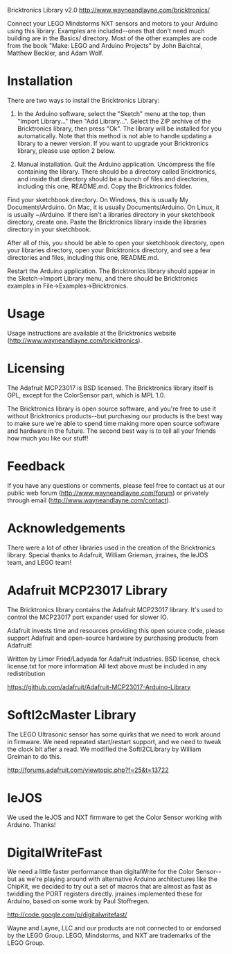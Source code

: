 Bricktronics Library v2.0
http://www.wayneandlayne.com/bricktronics/

Connect your LEGO Mindstorms NXT sensors and motors to your Arduino using this library.  Examples are included--ones that don't need much building are in the Basics/ directory.  Most of the other examples are code from the book "Make: LEGO and Arduino Projects" by John Baichtal, Matthew Beckler, and Adam Wolf.

Installation
============
There are two ways to install the Bricktronics Library:

1. In the Arduino software, select the "Sketch" menu at the top, then "Import Library..." then "Add Library...". Select the ZIP archive of the Bricktronics library, then press "Ok". The library will be installed for you automatically. Note that this method is not able to handle updating a library to a newer version. If you want to upgrade your Bricktronics library, please use option 2 below.

2. Manual installation.
Quit the Arduino application.
Uncompress the file containing the library.  There should be a directory called Bricktronics, and inside that directory should be a bunch of files and directories, including this one, README.md.
Copy the Bricktronics folder.

Find your sketchbook directory.
On Windows, this is usually My Documents\Arduino.
On Mac, it is usually Documents/Arduino.
On Linux, it is usually ~/Arduino.
If there isn't a libraries directory in your sketchbook directory, create one.
Paste the Bricktronics library inside the libraries directory in your sketchbook.


After all of this, you should be able to open your sketchbook directory, open your libraries directory, open your Bricktronics directory, and see a few directories and files, including this one, README.md.

Restart the Arduino application. The Bricktronics library should appear in the Sketch->Import Library menu, and there should be Bricktronics examples in File->Examples->Bricktronics.

Usage
=====
Usage instructions are available at the Bricktronics website (http://www.wayneandlayne.com/bricktronics).

Licensing
=========
The Adafruit MCP23017 is BSD licensed.  The Bricktronics library itself is GPL, except for the ColorSensor part, which is MPL 1.0.

The Bricktronics library is open source software, and you're free to use it without Bricktronics products--but purchasing our products is the best way to make sure we're able to spend time making more open source software and hardware in the future.  The second best way is to tell all your friends how much you like our stuff!

Feedback
========
If you have any questions or comments, please feel free to contact us at our public web forum (http://www.wayneandlayne.com/forum) or privately through email (http://www.wayneandlayne.com/contact).

Acknowledgements
================
There were a lot of other libraries used in the creation of the Bricktronics library.  Special thanks to Adafruit, William Grieman, jrraines, the leJOS team, and LEGO team!

Adafruit MCP23017 Library
=========================
The Bricktronics library contains the Adafruit MCP23017 library.  It's used to control the MCP23017 port expander used for slower IO.

Adafruit invests time and resources providing this open source code, 
please support Adafruit and open-source hardware by purchasing 
products from Adafruit!

Written by Limor Fried/Ladyada for Adafruit Industries.
BSD license, check license.txt for more information
All text above must be included in any redistribution

https://github.com/adafruit/Adafruit-MCP23017-Arduino-Library

SoftI2cMaster Library
=====================
The LEGO Ultrasonic sensor has some quirks that we need to work around in firmware.  We need repeated start/restart support, and we need to tweak the clock bit after a read.  We modified the SoftI2CLibrary by William Greiman to do this.

http://forums.adafruit.com/viewtopic.php?f=25&t=13722

leJOS
=====
We used the leJOS and NXT firmware to get the Color Sensor working with Arduino.  Thanks!

DigitalWriteFast
================
We need a little faster performance than digitalWrite for the Color Sensor--but as we're playing around with alternative Arduino architectures like the ChipKit, we decided to try out a set of macros that are almost as fast as twiddling the PORT registers directly.  jrraines implemented these for Arduino, based on some work by Paul Stoffregen.

http://code.google.com/p/digitalwritefast/

Wayne and Layne, LLC and our products are not connected to or endorsed by the LEGO Group. LEGO, Mindstorms, and NXT are trademarks of the LEGO Group.

